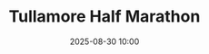 ---
title: Tullamore Half Marathon
location: Tullamore Harriers Athletic Club, Tullamore, Co. Offaly
date: 2025-08-30 10:00
latitude: 53.26713533928219
longitude: -7.5053314505124415
results:
  - place: 141
    name: Mollie O'Donnell
    time: 01.24.35
    category: FS
    national: Nat FS
    note: BIB 1505
  - place: 180
    name: Ciara Broderick Farrell
    time: 01.27.18
    category: FS
    national: Nat FS
    note: BIB 859
  - place: 200
    name: Cliodhna Tutty-Bardon
    time: 01.28.15
    category: MS
    national: Nat FS
    note: BIB 862
  - place: 207
    name: Jennifer Preston
    time: 01.28.26
    category: FS
    national: Nat FS
    note: BIB 295
  - place: 311
    name: Ellen Cronin Cunniffe
    time: 01.34.15
    category: FS
    national: Nat FS
    note: BIB 543
  - place: 331
    name: Michael Ferreira
    time: 01.34.49
    category: M40
    national: Nat M45
    note: BIB 836
---